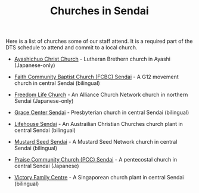 ﻿---
id: churches
title: Churches in Sendai
---

Here is a list of churches some of our staff attend. It is a required part of the DTS schedule to attend and commit to a local church.

- [Ayashichuo Christ Church](https://ayashi.clbj.org/) - Lutheran Brethern church in Ayashi (Japanese-only)

- [Faith Community Baptist Church (FCBC) Sendai](https://fcbcsendai.org/) - A G12 movement church in central Sendai (bilingual)

- [Freedom Life Church](https://www.freedomlifesendai.org/) - An Alliance Church Network church in northern Sendai (Japanese-only)

- [Grace Center Sendai](https://www.gracecentersendai.com/worship) - Presbyterian church in central Sendai (bilingual)

- [Lifehouse Sendai](https://mylifehouse.com/sendai/) - An Austrailian Christian Churches church plant in central Sendai (bilingual)

- [Mustard Seed Sendai](https://www.mustardseedsendai.com/) - A Mustard Seed Network church in central Sendai (bilingual)

- [Praise Community Church (PCC) Sendai](https://www.pccsendai.com/) - A pentecostal church in central Sendai (Japanese)

- [Victory Family Centre](https://www.victoryjapan.jp/sendai) - A Singaporean church plant in central Sendai (bilingual)
